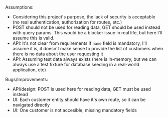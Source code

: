 Assumptions:

- Considering this project's purpose, the lack of security is acceptable (no real authentication, authorization for routes, etc.)
- POST should not be used for reading data, GET should be used instead with query params. This would be a blocker issue in real life, but here I'll assume this is valid. 
- API: It's not clear from requirements if `name` field is mandatory, I'll assume it is, it doesn't make sense to provide the list of customers when there is no data about the user requesting it
- API: Assuming test data always exists (here is in-memory, but we can always use a test fixture for database seeding in a real-world application, etc)


Bugs/Improvements:
- API/design: POST is used here for reading data, GET must be used instead
- UI: Each customer entity should have it's own route, so it can be navigated directly
- UI: One customer is not accesible, missing mandatory fields 
